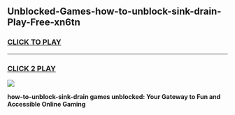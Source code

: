 
## Unblocked-Games-how-to-unblock-sink-drain-Play-Free-xn6tn
<h3>
<a href="https://premium76.site?title=how-to-unblock-sink-drain&ref=18A1">CLICK TO PLAY</a></h3>
<hr>

<h3>
<a href="https://premium76.site?title=how-to-unblock-sink-drain&ref=18A1">CLICK 2 PLAY</a>
  
</h3>

<a href="https://premium76.site?title=how-to-unblock-sink-drain&ref=18A1"><img src="https://clearcache.store/games.png"></a>


**how-to-unblock-sink-drain games unblocked: Your Gateway to Fun and Accessible Online Gaming**
